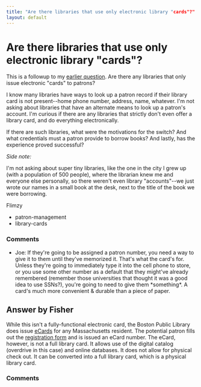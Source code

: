 ```yaml
---
title: "Are there libraries that use only electronic library "cards"?"
layout: default
---
```

Are there libraries that use only electronic library "cards"?
=====================
This is a followup to my [earlier
question](http://libraries.stackexchange.com/q/842/199). Are there any
libraries that only issue electronic "cards" to patrons?

I know many libraries have ways to look up a patron record if their
library card is not present--home phone number, address, name, whatever.
I'm not asking about libraries that have an alternate means to look up a
patron's account. I'm curious if there are any libraries that strictly
don't even offer a library card, and do everything electronically.

If there are such libraries, what were the motivations for the switch?
And what credentials must a patron provide to borrow books? And lastly,
has the experience proved successful?

*Side note:*

I'm not asking about super tiny libraries, like the one in the city I
grew up (with a population of 500 people), where the librarian knew me
and everyone else personally, so there weren't even library
"accounts"--we just wrote our names in a small book at the desk, next to
the title of the book we were borrowing.

Flimzy

<ul class="tags"><li class="tag">patron-management</li><li class="tag">library-cards</li></ul>

### Comments ###
* Joe: If they're going to be assigned a patron number, you need a way to give
it to them until they've memorized it. That's what the card's for.
Unless they're going to immediately type it into the cell phone to
store, or you use some other number as a default that they might've
already remembered (remember those universities that thought it was a
good idea to use SSNs?), you're going to need to give them
\*something\*. A card's much more convenient & durable than a piece of
paper.


Answer by Fisher
----------------
While this isn't a fully-functional electronic card, the Boston Public
Library does issue
[eCards](http://www.bpl.org/general/circulation/ecards.htm) for any
Massachusetts resident. The potential patron fills out the [registration
form](http://www.bpl.org/contact/form_ecard.php) and is issued an eCard
number. The eCard, however, is not a full library card. It allows use of
the digital catalog (overdrive in this case) and online databases. It
does not allow for physical check out. It can be converted into a full
library card, which is a physical library card.

### Comments ###

